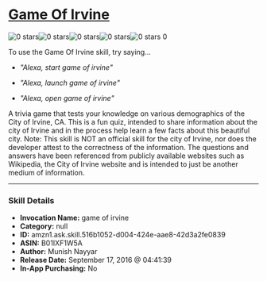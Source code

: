 # [Game Of Irvine](http://alexa.amazon.com/#skills/amzn1.ask.skill.516b1052-d004-424e-aae8-42d3a2fe0839)
![0 stars](../../images/ic_star_border_black_18dp_1x.png)![0 stars](../../images/ic_star_border_black_18dp_1x.png)![0 stars](../../images/ic_star_border_black_18dp_1x.png)![0 stars](../../images/ic_star_border_black_18dp_1x.png)![0 stars](../../images/ic_star_border_black_18dp_1x.png) 0

To use the Game Of Irvine skill, try saying...

* *"Alexa, start game of irvine"*

* *"Alexa, launch game of irvine"*

* *"Alexa, open game of irvine"*

A trivia game that tests your knowledge on various demographics of the City of Irvine, CA. This is a fun quiz, intended to share information about the city of Irvine and in the process help learn a few facts about this beautiful city.
Note: This skill is NOT an official skill for the city of Irvine, nor does the developer attest to the correctness of the information. The questions and answers have been referenced from publicly available websites such as Wikipedia, the City of Irvine website and is intended to just be another medium of information.

***

### Skill Details

* **Invocation Name:** game of irvine
* **Category:** null
* **ID:** amzn1.ask.skill.516b1052-d004-424e-aae8-42d3a2fe0839
* **ASIN:** B01IXF1W5A
* **Author:** Munish Nayyar
* **Release Date:** September 17, 2016 @ 04:41:39
* **In-App Purchasing:** No
